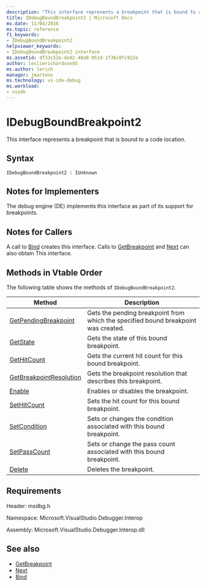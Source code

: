 ```yaml
---
description: "This interface represents a breakpoint that is bound to a code location."
title: IDebugBoundBreakpoint2 | Microsoft Docs
ms.date: 11/04/2016
ms.topic: reference
f1_keywords:
- IDebugBoundBreakpoint2
helpviewer_keywords:
- IDebugBoundBreakpoint2 interface
ms.assetid: df33c52e-ded2-48a0-951d-1f36c8fc922e
author: leslierichardson95
ms.author: lerich
manager: jmartens
ms.technology: vs-ide-debug
ms.workload:
- vssdk
---
```

# IDebugBoundBreakpoint2
This interface represents a breakpoint that is bound to a code location.

## Syntax

```
IDebugBoundBreakpoint2 : IUnknown
```

## Notes for Implementers
 The debug engine (DE) implements this interface as part of its support for breakpoints.

## Notes for Callers
 A call to [Bind](../../../extensibility/debugger/reference/idebugpendingbreakpoint2-bind.md) creates this interface. Calls to [GetBreakpoint](../../../extensibility/debugger/reference/idebugbreakpointunboundevent2-getbreakpoint.md) and [Next](../../../extensibility/debugger/reference/ienumdebugboundbreakpoints2-next.md) can also obtain This interface.

## Methods in Vtable Order
 The following table shows the methods of `IDebugBoundBreakpoint2`.

|Method|Description|
|------------|-----------------|
|[GetPendingBreakpoint](../../../extensibility/debugger/reference/idebugboundbreakpoint2-getpendingbreakpoint.md)|Gets the pending breakpoint from which the specified bound breakpoint was created.|
|[GetState](../../../extensibility/debugger/reference/idebugboundbreakpoint2-getstate.md)|Gets the state of this bound breakpoint.|
|[GetHitCount](../../../extensibility/debugger/reference/idebugboundbreakpoint2-gethitcount.md)|Gets the current hit count for this bound breakpoint.|
|[GetBreakpointResolution](../../../extensibility/debugger/reference/idebugboundbreakpoint2-getbreakpointresolution.md)|Gets the breakpoint resolution that describes this breakpoint.|
|[Enable](../../../extensibility/debugger/reference/idebugboundbreakpoint2-enable.md)|Enables or disables the breakpoint.|
|[SetHitCount](../../../extensibility/debugger/reference/idebugboundbreakpoint2-sethitcount.md)|Sets the hit count for this bound breakpoint.|
|[SetCondition](../../../extensibility/debugger/reference/idebugboundbreakpoint2-setcondition.md)|Sets or changes the condition associated with this bound breakpoint.|
|[SetPassCount](../../../extensibility/debugger/reference/idebugboundbreakpoint2-setpasscount.md)|Sets or change the pass count associated with this bound breakpoint.|
|[Delete](../../../extensibility/debugger/reference/idebugboundbreakpoint2-delete.md)|Deletes the breakpoint.|

## Requirements
 Header: msdbg.h

 Namespace: Microsoft.VisualStudio.Debugger.Interop

 Assembly: Microsoft.VisualStudio.Debugger.Interop.dll

## See also
- [GetBreakpoint](../../../extensibility/debugger/reference/idebugbreakpointunboundevent2-getbreakpoint.md)
- [Next](../../../extensibility/debugger/reference/ienumdebugboundbreakpoints2-next.md)
- [Bind](../../../extensibility/debugger/reference/idebugpendingbreakpoint2-bind.md)
